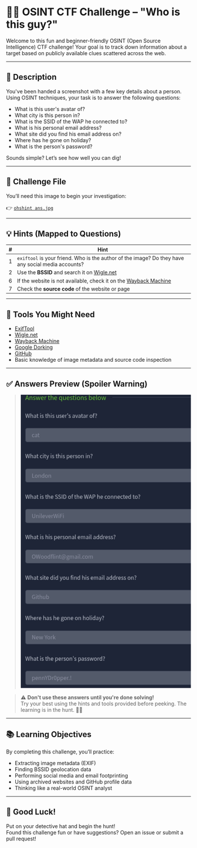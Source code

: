 # 🕵️‍♂️ OSINT CTF Challenge – "Who is this guy?"

Welcome to this fun and beginner-friendly OSINT (Open Source Intelligence) CTF challenge! Your goal is to track down information about a target based on publicly available clues scattered across the web.

---

## 📜 Description

You've been handed a screenshot with a few key details about a person. Using OSINT techniques, your task is to answer the following questions:

- What is this user's avatar of?
- What city is this person in?
- What is the SSID of the WAP he connected to?
- What is his personal email address?
- What site did you find his email address on?
- Where has he gone on holiday?
- What is the person's password?

Sounds simple? Let’s see how well you can dig!

---

## 🧩 Challenge File

You’ll need this image to begin your investigation:

👉 [`ohshint ans.jpg`](./ohshint%20ans.jpg)

---

## 💡 Hints (Mapped to Questions)

| # | Hint                                                                 |
|---|----------------------------------------------------------------------|
| 1 | `exiftool` is your friend. Who is the author of the image? Do they have any social media accounts? |
| 2 | Use the **BSSID** and search it on [Wigle.net](https://wigle.net)   |
| 6 | If the website is not available, check it on the [Wayback Machine](https://archive.org/web/) |
| 7 | Check the **source code** of the website or page                    |

---

## 🔧 Tools You Might Need

- [ExifTool](https://exiftool.org/)
- [Wigle.net](https://wigle.net)
- [Wayback Machine](https://archive.org/web/)
- [Google Dorking](https://www.exploit-db.com/google-hacking-database)
- [GitHub](https://github.com/)
- Basic knowledge of image metadata and source code inspection

---

## ✅ Answers Preview (Spoiler Warning)

> ![Answers Image](./ohshint%20ans.jpg)

> ⚠️ **Don't use these answers until you're done solving!**  
> Try your best using the hints and tools provided before peeking. The learning is in the hunt. 🕵️‍♀️

---

## 📚 Learning Objectives

By completing this challenge, you’ll practice:

- Extracting image metadata (EXIF)
- Finding BSSID geolocation data
- Performing social media and email footprinting
- Using archived websites and GitHub profile data
- Thinking like a real-world OSINT analyst

---

## 🏁 Good Luck!

Put on your detective hat and begin the hunt!  
Found this challenge fun or have suggestions? Open an issue or submit a pull request!

